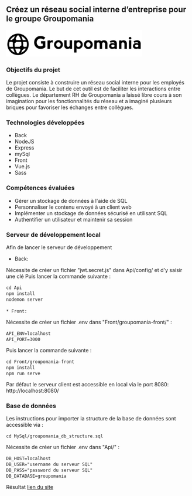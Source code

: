 ## Créez un réseau social interne d’entreprise pour le groupe Groupomania

![Logo Groupomania](Front/groupomania-front/src/assets/Groupomania_Logos/small-logo.png)

### Objectifs du projet 
Le projet consiste à construire un réseau social interne pour les employés de Groupomania. Le but de cet outil est de faciliter les interactions entre collègues. Le département RH de Groupomania a laissé libre cours à son imagination pour les fonctionnalités du réseau et a imaginé plusieurs briques pour favoriser les échanges entre collègues.

### Technologies développées
* Back
* NodeJS
* Express
* mySql
* Front
* Vue.js 
* Sass


### Compétences évaluées
* Gérer un stockage de données à l'aide de SQL
* Personnaliser le contenu envoyé à un client web
* Implémenter un stockage de données sécurisé en utilisant SQL
* Authentifier un utilisateur et maintenir sa session 


### Serveur de développement local
Afin de lancer le serveur de développement

* Back:

Nécessite de créer un fichier "jwt.secret.js" dans Api/config/ et d'y saisir une clé
Puis lancer la commande suivante :
     
    cd Api
    npm install
    nodemon server    

    * Front:

Nécessite de créer un fichier .env dans "Front/groupomania-front/" :

    API_ENV=localhost
    API_PORT=3000


Puis lancer la commande suivante :
    
    cd Front/groupomania-front
    npm install
    npm run serve

Par défaut le serveur client est accessible en local via le port 8080: http://localhost:8080/

### Base de données  

Les instructions pour importer la structure de la base de données sont accessible via :
    
    cd MySql/groupomania_db_structure.sql

Nécessite de créer un fichier .env dans "Api/" :

    DB_HOST=localhost
    DB_USER="username du serveur SQL"
    DB_PASS="password du serveur SQL"
    DB_DATABASE=groupomania

Résultat
[lien du site](https://av-code80.github.io/AvGhasemian-P7-Groupomania/
)